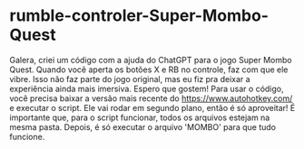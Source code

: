 # rumble-controler-Super-Mombo-Quest
Galera, criei um código com a ajuda do ChatGPT para o jogo Super Mombo Quest. Quando você aperta os botões X e RB no controle, faz com que ele vibre. Isso não faz parte do jogo original, mas eu fiz pra deixar a experiência ainda mais imersiva. Espero que gostem!
Para usar o código, você precisa baixar a versão mais recente do https://www.autohotkey.com/ e executar o script. Ele vai rodar em segundo plano, então é só aproveitar!
É importante que, para o script funcionar, todos os arquivos estejam na mesma pasta. Depois, é só executar o arquivo 'MOMBO' para que tudo funcione.
